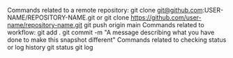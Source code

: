 Commands related to a remote repository:
git clone git@github.com:USER-NAME/REPOSITORY-NAME.git or git clone https://github.com/user-name/repository-name.git
git push origin main
Commands related to workflow:
git add .
git commit -m "A message describing what you have done to make this snapshot different"
Commands related to checking status or log history
git status
git log